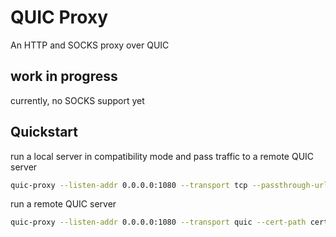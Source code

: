 # QUIC Proxy
An HTTP and SOCKS proxy over QUIC

## work in progress

currently, no SOCKS support yet

## Quickstart

run a local server in compatibility mode and pass traffic to a remote QUIC server

```bash
quic-proxy --listen-addr 0.0.0.0:1080 --transport tcp --passthrough-url quic://remote.host:1080
```

run a remote QUIC server

```bash
quic-proxy --listen-addr 0.0.0.0:1080 --transport quic --cert-path cert.pem --key-path key.pem --auth user:pass
```